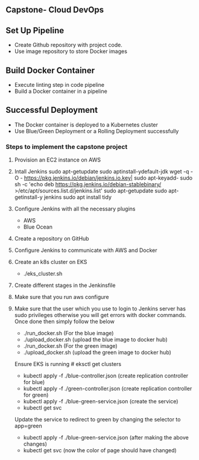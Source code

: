 ## Capstone- Cloud DevOps

## Set Up Pipeline

* Create Github repository with project code.
* Use image repository to store Docker images

## Build Docker Container

* Execute linting step in code pipeline
* Build a Docker container in a pipeline

## Successful Deployment

* The Docker container is deployed to a Kubernetes cluster
* Use Blue/Green Deployment or a Rolling Deployment successfully

### Steps to implement the capstone project

1. Provision an EC2 instance on AWS
2. Intall Jenkins
    sudo apt-getupdate
    sudo aptinstall-ydefault-jdk
    wget -q -O - https://pkg.jenkins.io/debian/jenkins.io.key| sudo apt-keyadd-
    sudo sh -c 'echo deb https://pkg.jenkins.io/debian-stablebinary/ >/etc/apt/sources.list.d/jenkins.list'
    sudo apt-getupdate
    sudo apt-getinstall-y jenkins
    sudo apt install tidy
 3. Configure Jenkins with all the necessary plugins
    * AWS
    * Blue Ocean
4. Create a repository on GitHub
5. Configure Jenkins to communicate with AWS and Docker
6. Create an k8s cluster on EKS 
    * ./eks_cluster.sh
7. Create different stages in the Jenkinsfile
8. Make sure that you run
    aws configure
9. Make sure that the user which you use to login to Jenkins server has sudo privileges otherwise you will get errors with docker commands.
    Once done then simply follow the below
    *  ./run_docker.sh (For the blue image)
    * ./upload_docker.sh (upload the blue image to docker hub)
    * ./run_docker.sh (For the green image)
    * ./upload_docker.sh (upload the green image to docker hub)

    Ensure EKS is running # eksctl get clusters

    * kubectl apply -f ./blue-controller.json (create replication controller for blue)
    * kubectl apply -f ./green-controller.json (create replication controller for green)
    * kubectl apply -f ./blue-green-service.json (create the service)
    * kubectl get svc

    Update the service to redirect to green by changing the selector to  app=green
    
    * kubectl apply -f ./blue-green-service.json (after making the above changes)
    * kubectl get svc (now the color of page should have changed)